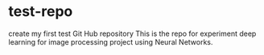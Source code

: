 # test-repo
create my first test Git Hub repository 
This is the repo for experiment deep learning for image processing project using Neural Networks. 
